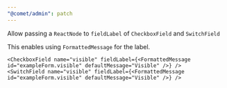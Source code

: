 ```yaml
---
"@comet/admin": patch
---
```


Allow passing a `ReactNode` to `fieldLabel` of `CheckboxField` and `SwitchField`

This enables using `FormattedMessage` for the label.

```tsx
<CheckboxField name="visible" fieldLabel={<FormattedMessage id="exampleForm.visible" defaultMessage="Visible" />} />
<SwitchField name="visible" fieldLabel={<FormattedMessage id="exampleForm.visible" defaultMessage="Visible" />} />
```
